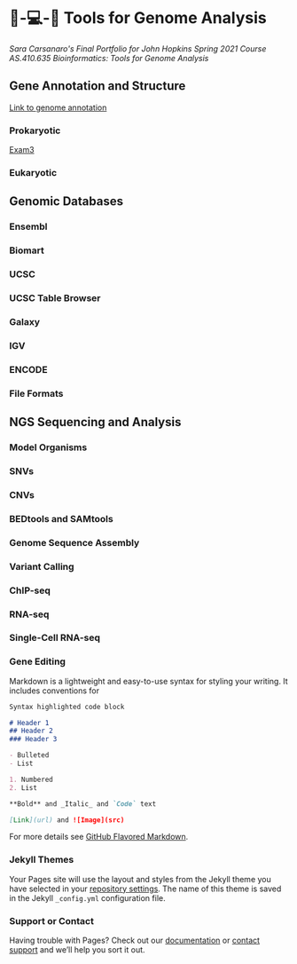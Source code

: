 # 🧬-💻-🌟 Tools for Genome Analysis
_Sara Carsanaro's Final Portfolio for John Hopkins Spring 2021 Course AS.410.635 Bioinformatics: Tools for Genome Analysis_

## Gene Annotation and Structure
[Link to genome annotation](./genome_annotation.md)
### Prokaryotic
[Exam3](./Exam3.pdf)

### Eukaryotic 

## Genomic Databases

### Ensembl

### Biomart

### UCSC

### UCSC Table Browser

### Galaxy

### IGV

### ENCODE

### File Formats

## NGS Sequencing and Analysis

### Model Organisms

### SNVs

### CNVs

### BEDtools and SAMtools

### Genome Sequence Assembly

### Variant Calling

### ChIP-seq

### RNA-seq

### Single-Cell RNA-seq

### Gene Editing


Markdown is a lightweight and easy-to-use syntax for styling your writing. It includes conventions for

```markdown
Syntax highlighted code block

# Header 1
## Header 2
### Header 3

- Bulleted
- List

1. Numbered
2. List

**Bold** and _Italic_ and `Code` text

[Link](url) and ![Image](src)
```

For more details see [GitHub Flavored Markdown](https://guides.github.com/features/mastering-markdown/).

### Jekyll Themes

Your Pages site will use the layout and styles from the Jekyll theme you have selected in your [repository settings](https://github.com/saracarsanaro/genome-analysis/settings/pages). The name of this theme is saved in the Jekyll `_config.yml` configuration file.

### Support or Contact

Having trouble with Pages? Check out our [documentation](https://docs.github.com/categories/github-pages-basics/) or [contact support](https://support.github.com/contact) and we’ll help you sort it out.
